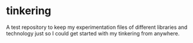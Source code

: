 # tinkering
A test repository to keep my experimentation files of different libraries and technology just so I could get started with my tinkering from anywhere.

